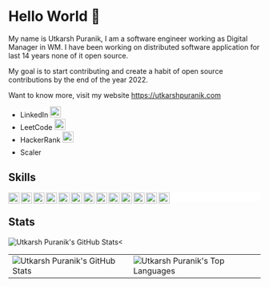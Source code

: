 # Hello World 👋

My name is Utkarsh Puranik, I am a software engineer working as Digital Manager in WM. I have been working on distributed software application for last 14 years none of it open source.

My goal is to start contributing and create a habit of open source contributions by the end of the year 2022.

Want to know more, visit my website https://utkarshpuranik.com

<ul>

<li>LinkedIn <a href="https://www.linkedin.com/in/utkarshpuranik"><img src="https://cdn.jsdelivr.net/npm/simple-icons@7.4.0/icons/linkedin.svg" width="22px" /></a></li>

<li>LeetCode <a href="https://leetcode.com/utkarshpuranik"><img src="https://cdn.jsdelivr.net/npm/simple-icons@7.4.0/icons/leetcode.svg" width="22px" /></a></li>

<li>HackerRank <a href="https://www.hackerrank.com/utkarsh_puranik"><img src="https://cdn.jsdelivr.net/npm/simple-icons@7.4.0/icons/hackerrank.svg" width="22px" /></a></li>

<li>Scaler <a href="https://www.scaler.com/academy/profile/923fedfa58bf"><img src="data:image/png;base64,R0lGODlhAQABAIAAAAAAAP///yH5BAEAAAAALAAAAAABAAEAAAIBRAA7" width="22px" ></a></li>
</ul>

## Skills

<!-- <picture>
 <source media="(prefers-color-scheme: dark)" srcset="DarkThemeImage">
 <img alt="" src="LightThemeImage">
</picture> -->

<p style="background: white;"><img align="left" alt="C#" width="22px" src="https://cdn.jsdelivr.net/npm/simple-icons@latest/icons/csharp.svg" />
<img align="left" alt="SQL" width="22px" src="https://cdn.jsdelivr.net/npm/simple-icons@latest/icons/microsoftsqlserver.svg" />
<img align="left" alt="JavaScript" width="22px" src="https://cdn.jsdelivr.net/npm/simple-icons@latest/icons/javascript.svg" />
<img align="left" alt=".NET" width="22px" src="https://cdn.jsdelivr.net/npm/simple-icons@latest/icons/dot-net.svg" />
<img align="left" alt="Serverless" width="22px" src="https://cdn.jsdelivr.net/npm/simple-icons@latest/icons/serverless.svg" />
<img align="left" alt="Containers" width="22px" src="https://cdn.jsdelivr.net/npm/simple-icons@latest/icons/docker.svg" />
<img align="left" alt="Kubernetes" width="22px" src="https://cdn.jsdelivr.net/npm/simple-icons@latest/icons/kubernetes.svg" />
<img align="left" alt="Azure" width="22px" src="https://cdn.jsdelivr.net/npm/simple-icons@latest/icons/microsoftazure.svg" />
<img align="left" alt="AWS" width="22px" src="https://cdn.jsdelivr.net/npm/simple-icons@latest/icons/amazonaws.svg" />
<img align="left" alt="Octopus" width="22px" src="https://cdn.jsdelivr.net/npm/simple-icons@latest/icons/octopusdeploy.svg" />
<img align="left" alt="Python" width="22px" src="https://cdn.jsdelivr.net/npm/simple-icons@latest/icons/python.svg" />
<img align="left" alt="React" width="22px" src="https://cdn.jsdelivr.net/npm/simple-icons@latest/icons/react.svg" />
<img align="left" alt="React" width="22px" src="https://cdn.jsdelivr.net/npm/simple-icons@latest/icons/powershell.svg" />
<span style="color:white;">_</span>
</p>

## Stats

<div style="display:table;">
    <div style="display:table-row;">
        <div style="display:table-cell;">
            <img align="center" src="https://github-readme-stats.vercel.app/api?username=utkarshPuranik&show_icons=true&theme=default" alt="Utkarsh Puranik's GitHub Stats" /><
        </div>
        <div style="display:table-cell>
            <img align="center" src="https://github-readme-stats.vercel.app/api/top-langs/?username=utkarshPuranik&theme=default&layout=compact" alt="Utkarsh Puranik's Top Languages" />
        </div>
    </div>
</div>


<table border="0" cellpadding="0" cellspacing="0"><tr><td valign="top"><img align="center" src="https://github-readme-stats.vercel.app/api?username=utkarshPuranik&show_icons=true&theme=default" alt="Utkarsh Puranik's GitHub Stats" /></td>
<td valign="top"><img align="center" src="https://github-readme-stats.vercel.app/api/top-langs/?username=utkarshPuranik&theme=default&layout=compact" alt="Utkarsh Puranik's Top Languages" /></td></tr></table>
<!--
**utkarshPuranik/utkarshPuranik** is a ✨ _special_ ✨ repository because its `README.md` (this file) appears on your GitHub profile.

Here are some ideas to get you started:

- 🔭 I’m currently working on ...
- 🌱 I’m currently learning ...
- 👯 I’m looking to collaborate on ...
- 🤔 I’m looking for help with ...
- 💬 Ask me about ...
- 📫 How to reach me: ...
- 😄 Pronouns: ...
- ⚡ Fun fact: ...
-->

